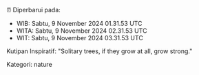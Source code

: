 ⏰ Diperbarui pada:
- WIB: Sabtu, 9 November 2024 01.31.53 UTC
- WITA: Sabtu, 9 November 2024 02.31.53 UTC
- WIT: Sabtu, 9 November 2024 03.31.53 UTC

Kutipan Inspiratif:
"Solitary trees, if they grow at all, grow strong."


Kategori: nature

